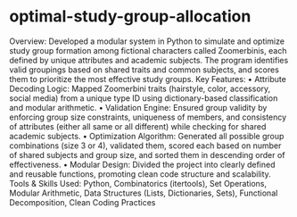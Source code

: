 # optimal-study-group-allocation
Overview:
Developed a modular system in Python to simulate and optimize study group formation among fictional characters called Zoomerbinis, each defined by unique attributes and academic subjects. The program identifies valid groupings based on shared traits and common subjects, and scores them to prioritize the most effective study groups.
Key Features:
•	Attribute Decoding Logic: Mapped Zoomerbini traits (hairstyle, color, accessory, social media) from a unique type ID using dictionary-based classification and modular arithmetic.
•	Validation Engine: Ensured group validity by enforcing group size constraints, uniqueness of members, and consistency of attributes (either all same or all different) while checking for shared academic subjects.
•	Optimization Algorithm: Generated all possible group combinations (size 3 or 4), validated them, scored each based on number of shared subjects and group size, and sorted them in descending order of effectiveness.
•	Modular Design: Divided the project into clearly defined and reusable functions, promoting clean code structure and scalability.
Tools & Skills Used:
Python, Combinatorics (itertools), Set Operations, Modular Arithmetic, Data Structures (Lists, Dictionaries, Sets), Functional Decomposition, Clean Coding Practices
